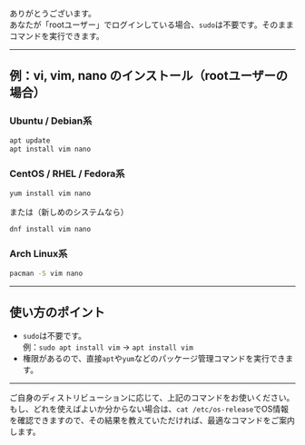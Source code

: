 ありがとうございます。  
あなたが「rootユーザー」でログインしている場合、`sudo`は不要です。そのままコマンドを実行できます。

---

## 例：vi, vim, nano のインストール（rootユーザーの場合）

### Ubuntu / Debian系
```bash
apt update
apt install vim nano
```

### CentOS / RHEL / Fedora系
```bash
yum install vim nano
```
または（新しめのシステムなら）
```bash
dnf install vim nano
```

### Arch Linux系
```bash
pacman -S vim nano
```

---

## 使い方のポイント

- `sudo`は不要です。  
  例：`sudo apt install vim` → `apt install vim`
- 権限があるので、直接`apt`や`yum`などのパッケージ管理コマンドを実行できます。

---

ご自身のディストリビューションに応じて、上記のコマンドをお使いください。  
もし、どれを使えばよいか分からない場合は、`cat /etc/os-release`でOS情報を確認できますので、その結果を教えていただければ、最適なコマンドをご案内します。